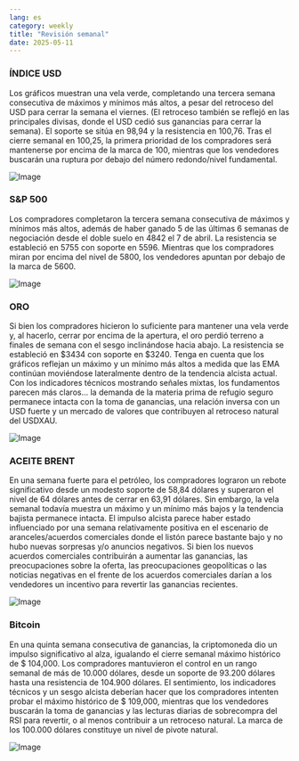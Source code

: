 ```yaml
---
lang: es
category: weekly
title: "Revisión semanal"
date: 2025-05-11
---
```


### ÍNDICE USD

Los gráficos muestran una vela verde, completando una tercera semana consecutiva de máximos y mínimos más altos, a pesar del retroceso del USD para cerrar la semana el viernes. (El retroceso también se reflejó en las principales divisas, donde el USD cedió sus ganancias para cerrar la semana). El soporte se sitúa en 98,94 y la resistencia en 100,76. Tras el cierre semanal en 100,25, la primera prioridad de los compradores será mantenerse por encima de la marca de 100, mientras que los vendedores buscarán una ruptura por debajo del número redondo/nivel fundamental. 

![Image](https://markleighedu.github.io/img/May-2025/11-May-2025/usdindex.jpg)

### S&P 500

Los compradores completaron la tercera semana consecutiva de máximos y mínimos más altos, además de haber ganado 5 de las últimas 6 semanas de negociación desde el doble suelo en 4842 el 7 de abril. La resistencia se estableció en 5755 con soporte en 5596. Mientras que los compradores miran por encima del nivel de 5800, los vendedores apuntan por debajo de la marca de 5600.

![Image](https://markleighedu.github.io/img/May-2025/11-May-2025/sp500.jpg)

### ORO

Si bien los compradores hicieron lo suficiente para mantener una vela verde y, al hacerlo, cerrar por encima de la apertura, el oro perdió terreno a finales de semana con el sesgo inclinándose hacia abajo. La resistencia se estableció en $3434 con soporte en $3240. Tenga en cuenta que los gráficos reflejan un máximo y un mínimo más altos a medida que las EMA continúan moviéndose lateralmente dentro de la tendencia alcista actual. Con los indicadores técnicos mostrando señales mixtas, los fundamentos parecen más claros... la demanda de la materia prima de refugio seguro permanece intacta con la toma de ganancias, una relación inversa con un USD fuerte y un mercado de valores que contribuyen al retroceso natural del USDXAU.

![Image](https://markleighedu.github.io/img/May-2025/11-May-2025/gold.jpg)

### ACEITE BRENT

En una semana fuerte para el petróleo, los compradores lograron un rebote significativo desde un modesto soporte de 58,84 dólares y superaron el nivel de 64 dólares antes de cerrar en 63,91 dólares. Sin embargo, la vela semanal todavía muestra un máximo y un mínimo más bajos y la tendencia bajista permanece intacta. El impulso alcista parece haber estado influenciado por una semana relativamente positiva en el escenario de aranceles/acuerdos comerciales donde el listón parece bastante bajo y no hubo nuevas sorpresas y/o anuncios negativos. Si bien los nuevos acuerdos comerciales contribuirán a aumentar las ganancias, las preocupaciones sobre la oferta, las preocupaciones geopolíticas o las noticias negativas en el frente de los acuerdos comerciales darían a los vendedores un incentivo para revertir las ganancias recientes.  

![Image](https://markleighedu.github.io/img/May-2025/11-May-2025/brentoil.jpg)

### Bitcoin

En una quinta semana consecutiva de ganancias, la criptomoneda dio un impulso significativo al alza, igualando el cierre semanal máximo histórico de $ 104,000. Los compradores mantuvieron el control en un rango semanal de más de 10.000 dólares, desde un soporte de 93.200 dólares hasta una resistencia de 104.900 dólares. El sentimiento, los indicadores técnicos y un sesgo alcista deberían hacer que los compradores intenten probar el máximo histórico de $ 109,000, mientras que los vendedores buscarán la toma de ganancias y las lecturas diarias de sobrecompra del RSI para revertir, o al menos contribuir a un retroceso natural. La marca de los 100.000 dólares constituye un nivel de pivote natural.

![Image](https://markleighedu.github.io/img/May-2025/11-May-2025/bitcoin.jpg)

